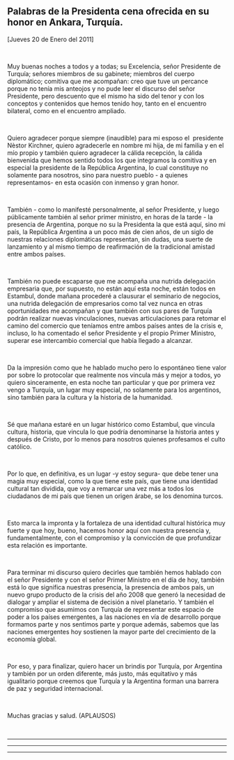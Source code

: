 Palabras de la Presidenta cena ofrecida en su honor en Ankara, Turquía.
-----------------------------------------------------------------------

[Jueves 20 de Enero del 2011]

 

Muy buenas noches a todos y a todas; su Excelencia, señor Presidente de
Turquía; señores miembros de su gabinete; miembros del cuerpo
diplomático; comitiva que me acompañan: creo que tuve un percance porque
no tenía mis anteojos y no pude leer el discurso del señor Presidente,
pero descuento que el mismo ha sido del tenor y con los conceptos y
contenidos que hemos tenido hoy, tanto en el encuentro bilateral, como
en el encuentro ampliado.

 

Quiero agradecer porque siempre (inaudible) para mi esposo el 
presidente Nèstor Kirchner, quiero agradecerle en nombre mi hija, de mi
familia y en el mío propio y también quiero agradecer la cálida
recepción, la cálida bienvenida que hemos sentido todos los que
integramos la comitiva y en especial la presidente de la República
Argentina, lo cual constituye no solamente para nosotros, sino para
nuestro pueblo - a quienes representamos- en esta ocasión con inmenso y
gran honor.

 

También - como lo manifesté personalmente, al señor Presidente, y luego
públicamente también al señor primer ministro, en horas de la tarde - la
presencia de Argentina, porque no su la Presidenta la que está aquí,
sino mi país, la República Argentina a un poco más de cien años, de un
siglo de nuestras relaciones diplomáticas representan, sin dudas, una
suerte de lanzamiento y al mismo tiempo de reafirmación de la
tradicional amistad entre ambos países.        

 

También no puede escaparse que me acompaña una nutrida delegación
empresaria que, por supuesto, no están aquí esta noche, están todos en
Estambul, donde mañana procederé a clausurar el seminario de negocios,
una nutrida delegación de empresarios como tal vez nunca en otras
oportunidades me acompañan y que también con sus pares de Turquía podrán
realizar nuevas vinculaciones, nuevas articulaciones para retomar el
camino del comercio que teníamos entre ambos países antes de la crisis
e, incluso, lo ha comentado el señor Presidente y el propio Primer
Ministro, superar ese intercambio comercial que había llegado a
alcanzar.

 

Da la impresión como que he hablado mucho pero lo espontáneo tiene valor
por sobre lo protocolar que realmente nos vincula más y mejor a todos,
yo quiero sinceramente, en esta noche tan particular y que por primera
vez vengo a Turquía, un lugar muy especial, no solamente para los
argentinos, sino también para la cultura y la historia de la humanidad.

 

Sé que mañana estaré en un lugar histórico como Estambul, que vincula
cultura, historia, que vincula lo que podría denominarse la historia
antes y después de Cristo, por lo menos para nosotros quienes profesamos
el culto católico.

 

Por lo que, en definitiva, es un lugar -y estoy segura- que debe tener
una magia muy especial, como la que tiene este país, que tiene una
identidad cultural tan dividida, que voy a remarcar una vez más a todos
los ciudadanos de mi país que tienen un origen árabe, se los denomina
turcos.

 

Esto marca la impronta y la fortaleza de una identidad cultural
histórica muy fuerte y que hoy, bueno, hacemos honor aquí con nuestra
presencia y, fundamentalmente, con el compromiso y la convicción de que
profundizar esta relación es importante.

 

Para terminar mi discurso quiero decirles que también hemos hablado con
el señor Presidente y con el señor Primer Ministro en el día de hoy,
también está lo que significa nuestras presencia, la presencia de ambos
país, un nuevo grupo producto de la crisis del año 2008 que generó la
necesidad de dialogar y ampliar el sistema de decisión a nivel
planetario. Y también el compromiso que asumimos con Turquía de
representar este espacio de poder a los países emergentes, a las
naciones en vía de desarrollo porque formamos parte y nos sentimos parte
y porque además, sabemos que las naciones emergentes hoy sostienen la
mayor parte del crecimiento de la economía global.

 

Por eso, y para finalizar, quiero hacer un brindis por Turquía, por
Argentina y también por un orden diferente, más justo, más equitativo y
más igualitario porque creemos que Turquía y la Argentina forman una
barrera de paz y seguridad internacional.

 

Muchas gracias y salud. (APLAUSOS)

 

****

****

****
